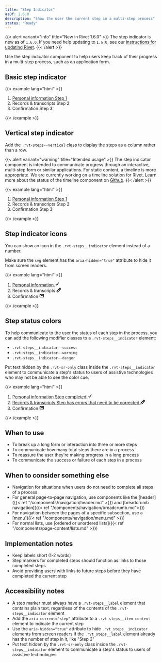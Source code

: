 ```yaml
---
title: "Step Indicator"
asOf: 1.6.0
description: "Show the user the current step in a multi-step process"
status: "Ready"
---
```


{{< alert variant="info" title="New in Rivet 1.6.0" >}}
The step indicator is new as of `1.6.0`. If you need help updating to `1.6.0`, see our [instructions for updating Rivet](/components/#updating-the-rivet-npm-package").
{{< /alert >}}

Use the step indicator component to help users keep track of their progress in a multi-step process, such as an application form.


## Basic step indicator

{{< example lang="html" >}}<ol class="rvt-steps">
  <li class="rvt-steps__item">
    <a href="#" class="rvt-steps__item-content">
      <span class="rvt-steps__label">Personal information</span>
      <span class="rvt-steps__indicator">
        <span class="rvt-sr-only">Step</span> 1
      </span>
    </a>
  </li>
  <li class="rvt-steps__item">
    <span class="rvt-steps__item-content" aria-current="step">
      <span class="rvt-steps__label">Records &amp; transcripts</span>
      <span class="rvt-steps__indicator">
        <span class="rvt-sr-only">Step</span> 2
      </span>
    </span>
  </li>
  <li class="rvt-steps__item">
    <span class="rvt-steps__item-content">
      <span class="rvt-steps__label">Confirmation</span>
      <span class="rvt-steps__indicator">
        <span class="rvt-sr-only">Step</span> 3
      </span>
    </span>
  </li>
</ol>
{{< /example >}}

## Vertical step indicator

Add the `.rvt-steps--vertical` class to display the steps as a column rather than a row.

{{< alert variant="warning" title="Intended usage" >}}
The step indicator component is intended to communicate progress through an interactive, multi-step form or similar applications. For static content, a timeline is more appropriate. We are currently working on a timeline solution for Rivet. Learn more about the status of the timeline component on [Github](https://github.com/indiana-university/rivet-source/issues/18).
{{< /alert >}}

{{< example lang="html" >}}<ol class="rvt-steps rvt-steps--vertical">
  <li class="rvt-steps__item">
    <a href="#" class="rvt-steps__item-content">
      <span class="rvt-steps__label">Personal information</span>
      <span class="rvt-steps__indicator">
        <span class="rvt-sr-only">Step</span> 1
      </span>
    </a>
  </li>
  <li class="rvt-steps__item">
    <span class="rvt-steps__item-content" aria-current="step">
      <span class="rvt-steps__label">Records &amp; transcripts</span>
      <span class="rvt-steps__indicator">
        <span class="rvt-sr-only">Step</span> 2
      </span>
    </span>
  </li>
  <li class="rvt-steps__item">
    <span class="rvt-steps__item-content">
      <span class="rvt-steps__label">Confirmation</span>
      <span class="rvt-steps__indicator">
        <span class="rvt-sr-only">Step</span> 3
      </span>
    </span>
  </li>
</ol>
{{< /example >}}

## Step indicator icons

You can show an icon in the `.rvt-steps__indicator` element instead of a number.

Make sure the `svg` element has the `aria-hidden="true"` attribute to hide it from screen readers.

{{< example lang="html" >}}<ol class="rvt-steps">
  <li class="rvt-steps__item">
    <a href="#" class="rvt-steps__item-content">
      <span class="rvt-steps__label">Personal information</span>
      <span class="rvt-steps__indicator">
        <svg xmlns="http://www.w3.org/2000/svg" width="16" height="16" viewBox="0 0 16 16" aria-hidden="true">
          <path fill="currentColor" d="M6.72,13l-.48-.36-3-3A1,1,0,0,1,4.71,8.29l2.11,2.12,4.33-6.94a1,1,0,0,1,1.7,1.06L7.64,12.87Z"/>
        </svg>
      </span>
    </a>
  </li>
  <li class="rvt-steps__item">
    <span class="rvt-steps__item-content" aria-current="step">
      <span class="rvt-steps__label">Records &amp; transcripts</span>
      <span class="rvt-steps__indicator">
        <svg xmlns="http://www.w3.org/2000/svg" width="16" height="16" viewBox="0 0 16 16" aria-hidden="true">
          <path fill="currentColor" d="M14.62,4.19,11.74,1.34a1.1,1.1,0,0,0-1.55,0L0,11.62,0,16l4.45,0L14.64,5.73A1.1,1.1,0,0,0,14.62,4.19ZM3.62,14H2V12.44l6-6L9.58,8ZM11,6.57,9.4,5,11,3.4,12.57,5Z"/>
        </svg>
      </span>
    </span>
  </li>
  <li class="rvt-steps__item">
    <span class="rvt-steps__item-content">
      <span class="rvt-steps__label">Confirmation</span>
      <span class="rvt-steps__indicator">
        <svg xmlns="http://www.w3.org/2000/svg" width="16" height="16" viewBox="0 0 16 16" aria-hidden="true">
          <path fill="currentColor" d="M13.5,3H2.5A1.5,1.5,0,0,0,1,4.5v8A1.5,1.5,0,0,0,2.5,14h11A1.5,1.5,0,0,0,15,12.5v-8A1.5,1.5,0,0,0,13.5,3ZM11.41,5,8,7.77,4.59,5ZM3,12V6.29L7.11,9.62l.12.08a1.5,1.5,0,0,0,1.54,0L13,6.29V12Z"/>
        </svg>
      </span>
    </span>
  </li>
</ol>
{{< /example >}}

## Step status colors

To help communicate to the user the status of each step in the process, you can add the following modifier classes to a `.rvt-steps__indicator` element:

- `.rvt-steps__indicator--success`
- `.rvt-steps__indicator--warning`
- `.rvt-steps__indicator--danger`

Put text hidden by the `.rvt-sr-only` class inside the `.rvt-steps__indicator` element to communicate a step's status to users of assistive technologies who may not be able to see the color cue.

{{< example lang="html" >}}<ol class="rvt-steps">
  <li class="rvt-steps__item">
    <a href="#" class="rvt-steps__item-content">
      <span class="rvt-steps__label">Personal information</span>
      <span class="rvt-steps__indicator rvt-steps__indicator--success">
        <span class="rvt-sr-only">Step completed</span>
        <svg xmlns="http://www.w3.org/2000/svg" width="16" height="16" viewBox="0 0 16 16" aria-hidden="true">
          <path fill="currentColor" d="M6.72,13l-.48-.36-3-3A1,1,0,0,1,4.71,8.29l2.11,2.12,4.33-6.94a1,1,0,0,1,1.7,1.06L7.64,12.87Z"/>
        </svg>
      </span>
    </a>
  </li>
  <li class="rvt-steps__item">
    <a href="#" class="rvt-steps__item-content">
      <span class="rvt-steps__label">Records &amp; transcripts</span>
      <span class="rvt-steps__indicator rvt-steps__indicator--warning">
        <span class="rvt-sr-only">Step has errors that need to be corrected</span>
        <svg xmlns="http://www.w3.org/2000/svg" width="16" height="16" viewBox="0 0 16 16" aria-hidden="true">
          <path fill="currentColor" d="M14.62,4.19,11.74,1.34a1.1,1.1,0,0,0-1.55,0L0,11.62,0,16l4.45,0L14.64,5.73A1.1,1.1,0,0,0,14.62,4.19ZM3.62,14H2V12.44l6-6L9.58,8ZM11,6.57,9.4,5,11,3.4,12.57,5Z"/>
        </svg>
      </span>
    </a>
  </li>
  <li class="rvt-steps__item">
    <span class="rvt-steps__item-content" aria-current="step">
      <span class="rvt-steps__label">Confirmation</span>
      <span class="rvt-steps__indicator">
        <svg xmlns="http://www.w3.org/2000/svg" width="16" height="16" viewBox="0 0 16 16" aria-hidden="true">
          <path fill="currentColor" d="M13.5,3H2.5A1.5,1.5,0,0,0,1,4.5v8A1.5,1.5,0,0,0,2.5,14h11A1.5,1.5,0,0,0,15,12.5v-8A1.5,1.5,0,0,0,13.5,3ZM11.41,5,8,7.77,4.59,5ZM3,12V6.29L7.11,9.62l.12.08a1.5,1.5,0,0,0,1.54,0L13,6.29V12Z"/>
        </svg>
      </span>
    </span>
  </li>
</ol>
{{< /example >}}

## When to use
- To break up a long form or interaction into three or more steps
- To communicate how many total steps there are in a process
- To reassure the user they're making progress in a long process
- To communicate the success or failure of each step in a process

## When to consider something else
- Navigation for situations when users do not need to complete all steps of a process
- For general page-to-page navigation, use components like the [header]({{< ref "/components/navigation/header.md" >}}) and [breadcrumb navigation]({{< ref "/components/navigation/breadcrumb.md">}})
- For navigation between the pages of a specific subsection, use a [menu]({{< ref "/components/navigation/menu.md" >}})
- For normal lists, use [ordered or unordered lists]({{< ref "/components/page-content/lists.md" >}})

## Implementation notes
- Keep labels short (1-2 words)
- Step markers for completed steps should function as links to those completed steps
- Avoid providing users with links to future steps before they have completed the current step

## Accessibility notes
- A step marker must always have a `.rvt-steps__label` element that contains plain text, regardless of the contents of the `.rvt-steps__indicator` element
- Add the `aria-current="step"` attribute to a `.rvt-steps__item-content` element to indicate the current step
- Use the `aria-hidden="true"` attribute to hide `.rvt_steps__indicator` elements from screen readers if the `.rvt_steps__label` element already has the number of step in it, like "Step 3"
- Put text hidden by the `.rvt-sr-only` class inside the `.rvt-steps__indicator` element to communicate a step's status to users of assistive technologies
